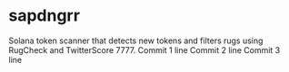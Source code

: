 # sapdngrr
Solana token scanner that detects new tokens and filters rugs using RugCheck and TwitterScore 7777.
Commit 1 line
Commit 2 line
Commit 3 line
